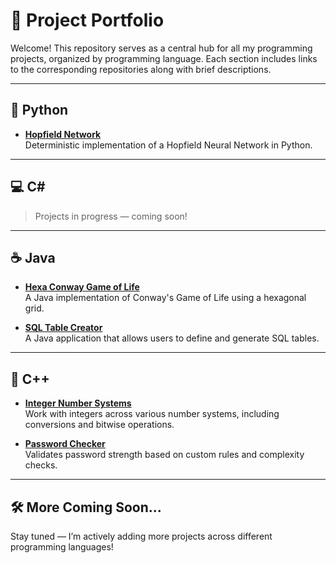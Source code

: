 # 📂 Project Portfolio

Welcome! This repository serves as a central hub for all my programming projects, organized by programming language. Each section includes links to the corresponding repositories along with brief descriptions.

---

## 🐍 Python

- [**Hopfield Network**](https://github.com/Omar-687/hopfield-network)  
  Deterministic implementation of a Hopfield Neural Network in Python.

---

## 💻 C#

> Projects in progress — coming soon!

---

## ☕ Java

- [**Hexa Conway Game of Life**](https://github.com/Omar-687/hexa-conway-game-of-life-java)  
  A Java implementation of Conway's Game of Life using a hexagonal grid.

- [**SQL Table Creator**](https://github.com/Omar-687/table-creator)  
  A Java application that allows users to define and generate SQL tables.

---

## 💾 C++

- [**Integer Number Systems**](https://github.com/Omar-687/integer-number-systems)  
  Work with integers across various number systems, including conversions and bitwise operations.

- [**Password Checker**](https://github.com/Omar-687/password-checker)  
  Validates password strength based on custom rules and complexity checks.

---

## 🛠️ More Coming Soon...

Stay tuned — I’m actively adding more projects across different programming languages!